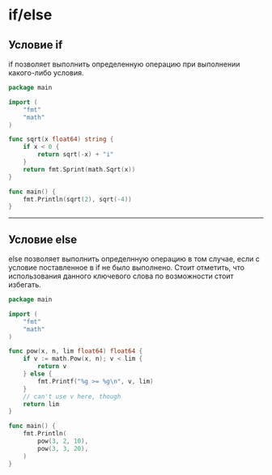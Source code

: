 # if/else

## Условие if

if позволяет выполнить определенную операцию при выполнении какого-либо условия.

```go
package main

import (
	"fmt"
	"math"
)

func sqrt(x float64) string {
	if x < 0 {
		return sqrt(-x) + "i"
	}
	return fmt.Sprint(math.Sqrt(x))
}

func main() {
	fmt.Println(sqrt(2), sqrt(-4))
}

```

---

## Условие else

else позволяет выполнить определнную операцию в том случае, если с условие поставленное в if не было выполнено. Стоит отметить, что использования данного ключевого слова по возможности стоит избегать.


```go
package main

import (
	"fmt"
	"math"
)

func pow(x, n, lim float64) float64 {
	if v := math.Pow(x, n); v < lim {
		return v
	} else {
		fmt.Printf("%g >= %g\n", v, lim)
	}
	// can't use v here, though
	return lim
}

func main() {
	fmt.Println(
		pow(3, 2, 10),
		pow(3, 3, 20),
	)
}

```

